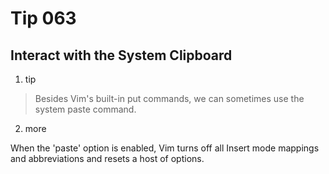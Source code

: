 # Tip 063

## Interact with the System Clipboard

1. tip

> Besides Vim's built-in put commands, we can sometimes use the system paste command.


2. more

When the 'paste' option is enabled, Vim turns off all Insert mode mappings and abbreviations and resets a host of options.
